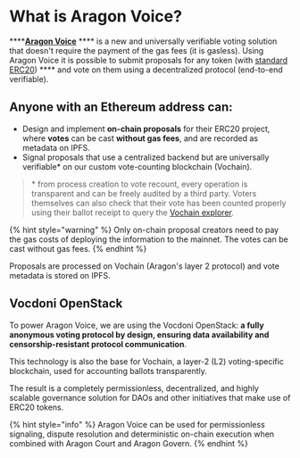 # What is Aragon Voice?

****[**Aragon Voice**](https://voice.aragon.org)  ****  is a new and universally verifiable voting solution that doesn't require the payment of the gas fees (it is gasless). Using Aragon Voice it is possible to submit proposals for any token (with [standard ERC20](https://ethereum.org/en/developers/docs/standards/tokens/erc-20/)) **** and vote on them using a decentralized protocol (end-to-end verifiable).

## Anyone with an Ethereum address can:

* Design and implement **on-chain proposals** for their ERC20 project, where **votes** can be cast **without gas fees**, and are recorded as metadata on IPFS.&#x20;
* Signal proposals that use a centralized backend but are universally verifiable\* on our custom vote-counting blockchain (Vochain).&#x20;

> \* from process creation to vote recount, every operation is transparent and can be freely audited by a third party. Voters themselves can also check that their vote has been counted properly using their ballot receipt to query the [Vochain explorer](https://explorer.vote).

{% hint style="warning" %}
Only on-chain proposal creators need to pay the gas costs of deploying the information to the mainnet. The votes can be cast without gas fees.&#x20;
{% endhint %}

Proposals are processed on Vochain (Aragon's layer 2 protocol) and vote metadata is stored on IPFS.&#x20;

## **Vocdoni OpenStack**

To power Aragon Voice, we are using the Vocdoni OpenStack: **a fully anonymous voting protocol by design, ensuring data availability and censorship-resistant protocol communication**.&#x20;

This technology is also the base for Vochain, a layer-2 (L2) voting-specific blockchain, used for accounting ballots transparently.

The result is a completely permissionless, decentralized, and highly scalable governance solution for DAOs and other initiatives that make use of ERC20 tokens.

{% hint style="info" %}
Aragon Voice can be used for permissionless signaling, dispute resolution and deterministic on-chain execution when combined with Aragon Court and Aragon Govern.
{% endhint %}
